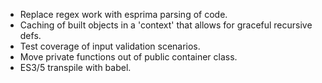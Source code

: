 - Replace regex work with esprima parsing of code.
- Caching of built objects in a 'context' that allows for graceful recursive defs.
- Test coverage of input validation scenarios.
- Move private functions out of public container class.
- ES3/5 transpile with babel.
